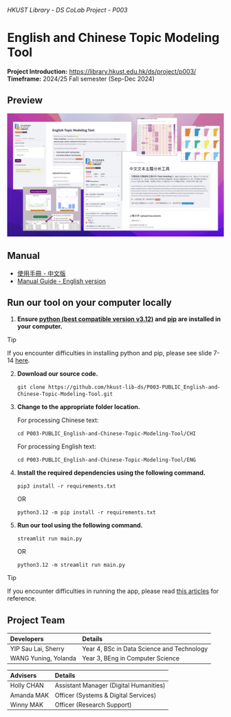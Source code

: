 _HKUST Library - DS CoLab Project - P003_
# English and Chinese Topic Modeling Tool

**Project Introduction:**  https://library.hkust.edu.hk/ds/project/p003/  
**Timeframe:** 2024/25 Fall semester (Sep-Dec 2024)

## Preview

![preview of the app](preview_DS-P003.png)

## Manual

+ [使用手冊 - 中文版](https://github.com/hkust-lib-ds/P003-PUBLIC_English-and-Chinese-Topic-Modeling-Tool/blob/main/CHI/README.md)
+ [Manual Guide - English version](https://github.com/hkust-lib-ds/P003-PUBLIC_English-and-Chinese-Topic-Modeling-Tool/blob/main/ENG/README.md)

## Run our tool on your computer locally

1. **Ensure [python (best compatible version v3.12)](https://www.python.org/downloads/) and [pip](https://pip.pypa.io/en/stable/installation/) are installed in your computer.**

> [!TIP]
> If you encounter difficulties in installing python and pip, please see slide 7-14 [here](https://digitalhumanities.hkust.edu.hk/tutorials/dive-deeper-into-python-and-streamlit-to-create-website-an-advanced-guide-with-demo-code-and-slides/#slides).

2. **Download our source code.**

   ```
   git clone https://github.com/hkust-lib-ds/P003-PUBLIC_English-and-Chinese-Topic-Modeling-Tool.git
   ```

3. **Change to the appropriate folder location.**
   
   For processing Chinese text:
   ```
   cd P003-PUBLIC_English-and-Chinese-Topic-Modeling-Tool/CHI
   ```

   For processing English text:
   ```
   cd P003-PUBLIC_English-and-Chinese-Topic-Modeling-Tool/ENG
   ```

   
4. **Install the required dependencies using the following command.**

    ```
    pip3 install -r requirements.txt
    ```

    OR

    ```
    python3.12 -m pip install -r requirements.txt
    ```

5. **Run our tool using the following command.**

    ```
    streamlit run main.py
    ```

    OR

    ```
    python3.12 -m streamlit run main.py
    ```

> [!TIP]
> If you encounter difficulties in running the app, please read [this articles](https://digitalhumanities.hkust.edu.hk/tutorials/learn-python-from-zero-for-absolute-beginner-3-create-website/#view-locally) for reference.



## Project Team

| Developers          | Details                                    |
| :------------------ | :----------------------------------------- |
| YIP Sau Lai, Sherry | Year 4, BSc in Data Science and Technology |
| WANG Yuning, Yolanda   | Year 3, BEng in Computer Science |

| Advisers    | Details                                |
| :---------- | :------------------------------------- |
| Holly CHAN  | Assistant Manager (Digital Humanities) |
| Amanda MAK  | Officer (Systems & Digital Services)   |
| Winny MAK   | Officer (Research Support)             |
